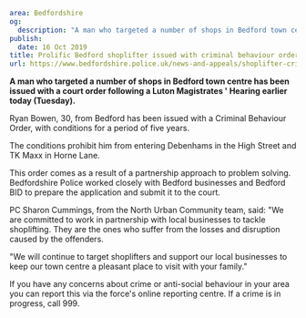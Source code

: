 ```yaml
area: Bedfordshire
og:
  description: "A man who targeted a number of shops in Bedford town centre has been issued with a court order following a Luton Magistrates\u2019 Hearing earlier today (Tuesday)."
publish:
  date: 16 Oct 2019
title: Prolific Bedford shoplifter issued with criminal behaviour order
url: https://www.bedfordshire.police.uk/news-and-appeals/shoplifter-criminal-behaviour-order-oct19
```

**A man who targeted a number of shops in Bedford town centre has been issued with a court order following a Luton Magistrates ' Hearing earlier today (Tuesday).**

Ryan Bowen, 30, from Bedford has been issued with a Criminal Behaviour Order, with conditions for a period of five years.

The conditions prohibit him from entering Debenhams in the High Street and TK Maxx in Horne Lane.

This order comes as a result of a partnership approach to problem solving. Bedfordshire Police worked closely with Bedford businesses and Bedford BID to prepare the application and submit it to the court.

PC Sharon Cummings, from the North Urban Community team, said: "We are committed to work in partnership with local businesses to tackle shoplifting. They are the ones who suffer from the losses and disruption caused by the offenders.

"We will continue to target shoplifters and support our local businesses to keep our town centre a pleasant place to visit with your family."

If you have any concerns about crime or anti-social behaviour in your area you can report this via the force's online reporting centre. If a crime is in progress, call 999.
